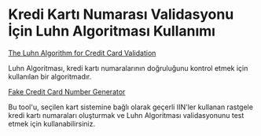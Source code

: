 # Kredi Kartı Numarası Validasyonu İçin Luhn Algoritması Kullanımı 


[The Luhn Algorithm for Credit Card Validation](https://www.creditcardvalidator.org/articles/luhn-algorithm)

Luhn Algoritması, kredi kartı numaralarının doğruluğunu kontrol etmek için kullanılan bir algoritmadır. 


[Fake Credit Card Number Generator](https://www.creditcardvalidator.org/generator)

Bu tool'u, seçilen kart sistemine bağlı olarak geçerli IIN'ler kullanan rastgele kredi kartı numaraları oluşturmak ve Luhn Algoritması validasyonunu test etmek için kullanabilirsiniz.

